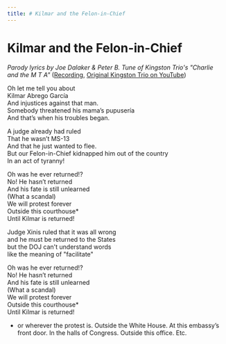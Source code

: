 ```yaml
---
title: # Kilmar and the Felon-in-Chief 
---
```



# Kilmar and the Felon-in-Chief 

_Parody lyrics by Joe Dalaker & Peter B. Tune of Kingston Trio's "Charlie and the M T A"_  ([Recording](/_Media/kilmar.m4a), [Original Kingston Trio on YouTube](https://www.youtube.com/watch?v=MbtkL5_f6-4))

Oh let me tell you about  
Kilmar Abrego García  
And injustices against that man.  
Somebody threatened his mama’s pupusería  
And that’s when his troubles began.  
  
A judge already had ruled  
That he wasn’t MS-13  
And that he just wanted to flee.  
But our Felon-in-Chief kidnapped him out of the country  
In an act of tyranny!  
  
Oh was he ever returned!?  
No! He hasn’t returned  
And his fate is still unlearned  
      (What a scandal)  
We will protest forever  
Outside this courthouse*  
Until Kilmar is returned!

Judge Xinis ruled that it was all wrong  
and he must be returned to the States  
but the DOJ can't 
understand words  
like the meaning of "facilitate"

Oh was he ever returned!?  
No! He hasn’t returned  
And his fate is still unlearned  
      (What a scandal)  
We will protest forever  
Outside this courthouse*  
Until Kilmar is returned!
  
  
* or wherever the protest is.  Outside the White House.  At this embassy’s front door.  In the halls of Congress.  Outside this office.  Etc.
